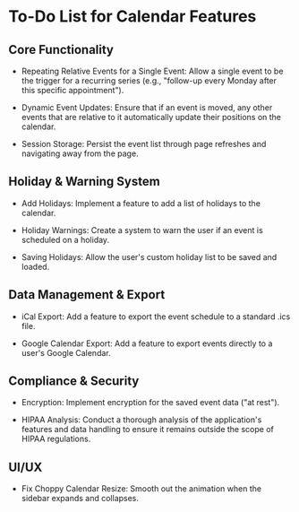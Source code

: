 # To-Do List for Calendar Features
## Core Functionality
- Repeating Relative Events for a Single Event: Allow a single event to be the trigger for a recurring series (e.g., "follow-up every Monday after this specific appointment").

- Dynamic Event Updates: Ensure that if an event is moved, any other events that are relative to it automatically update their positions on the calendar.

- Session Storage: Persist the event list through page refreshes and navigating away from the page.

## Holiday & Warning System
- Add Holidays: Implement a feature to add a list of holidays to the calendar.

- Holiday Warnings: Create a system to warn the user if an event is scheduled on a holiday.

- Saving Holidays: Allow the user's custom holiday list to be saved and loaded.

## Data Management & Export
- iCal Export: Add a feature to export the event schedule to a standard .ics file.

- Google Calendar Export: Add a feature to export events directly to a user's Google Calendar.

## Compliance & Security
- Encryption: Implement encryption for the saved event data ("at rest").

- HIPAA Analysis: Conduct a thorough analysis of the application's features and data handling to ensure it remains outside the scope of HIPAA regulations.

## UI/UX
- Fix Choppy Calendar Resize: Smooth out the animation when the sidebar expands and collapses.
